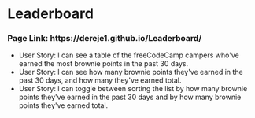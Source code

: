 # Leaderboard
<h3>Page Link: https://dereje1.github.io/Leaderboard/</h3>
<ul>
<li>User Story: I can see a table of the freeCodeCamp campers who've earned the most brownie points in the past 30 days.</li>
<li>User Story: I can see how many brownie points they've earned in the past 30 days, and how many they've earned total.</li>
<li>User Story: I can toggle between sorting the list by how many brownie points they've earned in the past 30 days and by how many brownie points they've earned total.</li>
</ul>
